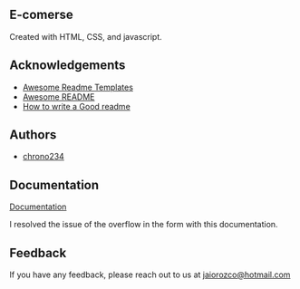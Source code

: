## E-comerse 

Created with HTML, CSS, and javascript.
## Acknowledgements

 - [Awesome Readme Templates](https://awesomeopensource.com/project/elangosundar/awesome-README-templates)
 - [Awesome README](https://github.com/matiassingers/awesome-readme)
 - [How to write a Good readme](https://bulldogjob.com/news/449-how-to-write-a-good-readme-for-your-github-project)


## Authors

- [chrono234](https://github.com/chrono234)


## Documentation

[Documentation](https://developer.mozilla.org/es/docs/Web/CSS/overflow)

I resolved the issue of the overflow in the form with this documentation.

## Feedback

If you have any feedback, please reach out to us at jaiorozco@hotmail.com


